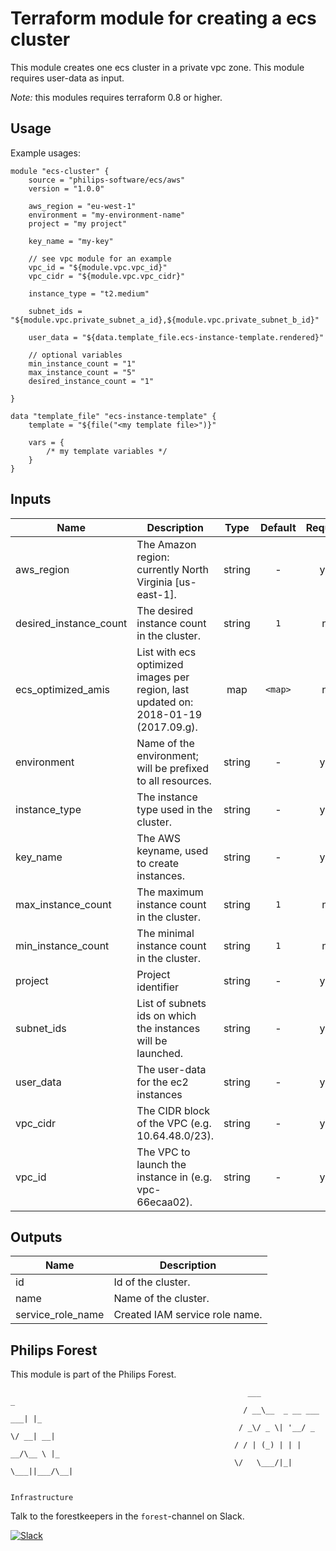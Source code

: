 # Terraform module for creating a ecs cluster

This module creates one ecs cluster in a private vpc zone. This module requires user-data as input.

*Note:* this modules requires terraform 0.8 or higher.


## Usage
Example usages:
```
module "ecs-cluster" {
    source = "philips-software/ecs/aws"
    version = "1.0.0"

    aws_region = "eu-west-1"
    environment = "my-environment-name"
    project = "my project"

    key_name = "my-key"

    // see vpc module for an example
    vpc_id = "${module.vpc.vpc_id}"
    vpc_cidr = "${module.vpc.vpc_cidr}"

    instance_type = "t2.medium"

    subnet_ids = "${module.vpc.private_subnet_a_id},${module.vpc.private_subnet_b_id}"

    user_data = "${data.template_file.ecs-instance-template.rendered}"

    // optional variables
    min_instance_count = "1"
    max_instance_count = "5"
    desired_instance_count = "1"

}

data "template_file" "ecs-instance-template" {
    template = "${file("<my template file>")}"

    vars = {
        /* my template variables */
    }
}
```

## Inputs

| Name | Description | Type | Default | Required |
|------|-------------|:----:|:-----:|:-----:|
| aws_region | The Amazon region: currently North Virginia [us-east-1]. | string | - | yes |
| desired_instance_count | The desired instance count in the cluster. | string | `1` | no |
| ecs_optimized_amis | List with ecs optimized images per region, last updated on: 2018-01-19 (2017.09.g). | map | `<map>` | no |
| environment | Name of the environment; will be prefixed to all resources. | string | - | yes |
| instance_type | The instance type used in the cluster. | string | - | yes |
| key_name | The AWS keyname, used to create instances. | string | - | yes |
| max_instance_count | The maximum instance count in the cluster. | string | `1` | no |
| min_instance_count | The minimal instance count in the cluster. | string | `1` | no |
| project | Project identifier | string | - | yes |
| subnet_ids | List of subnets ids on which the instances will be launched. | string | - | yes |
| user_data | The user-data for the ec2 instances | string | - | yes |
| vpc_cidr | The CIDR block of the VPC (e.g. 10.64.48.0/23). | string | - | yes |
| vpc_id | The VPC to launch the instance in (e.g. vpc-66ecaa02). | string | - | yes |

## Outputs

| Name | Description |
|------|-------------|
| id | Id of the cluster. |
| name | Name of the cluster. |
| service_role_name | Created IAM service role name. |

## Philips Forest

This module is part of the Philips Forest.

```
                                                     ___                   _
                                                    / __\__  _ __ ___  ___| |_
                                                   / _\/ _ \| '__/ _ \/ __| __|
                                                  / / | (_) | | |  __/\__ \ |_
                                                  \/   \___/|_|  \___||___/\__|  

                                                                 Infrastructure
```

Talk to the forestkeepers in the `forest`-channel on Slack.

[![Slack](https://philips-software-slackin.now.sh/badge.svg)](https://philips-software-slackin.now.sh)
